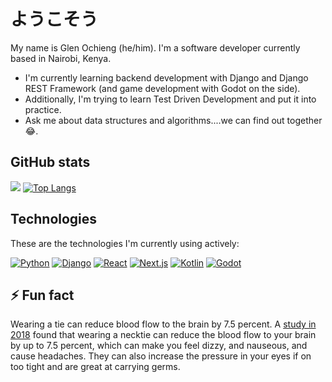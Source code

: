 # ようこそう
My name is Glen Ochieng (he/him). I'm a software developer currently based in Nairobi, Kenya.
- I'm currently learning backend development with Django and Django REST Framework (and game development with Godot on the side).
- Additionally, I'm trying to learn Test Driven Development and put it into practice.
- Ask me about data structures and algorithms....we can find out together 😂.

## GitHub stats
![](https://github-readme-stats.vercel.app/api?username=mirror83&show_icons=true)
[![Top Langs](https://github-readme-stats.vercel.app/api/top-langs/?username=anuraghazra)](https://github.com/anuraghazra/github-readme-stats)

## Technologies
These are the technologies I'm currently using actively:

[![Python](https://img.shields.io/badge/Python-3776AB?style=for-the-badge&logo=python&logoColor=white)](https://docs.python.org/)
[![Django](https://img.shields.io/badge/Django-092E20?style=for-the-badge&logo=django&logoColor=white)](https://docs.djangoproject.com/)
[![React](https://img.shields.io/badge/React-20232A?style=for-the-badge&logo=react&logoColor=61DAFB)](https://react.dev/learn)
[![Next.js](https://img.shields.io/badge/Next.js-000000?style=for-the-badge&logo=next.js&logoColor=white)](https://nextjs.org/docs)
[![Kotlin](https://img.shields.io/badge/Kotlin%20(JVM)-7F52FF?style=for-the-badge&logo=kotlin&logoColor=white)](https://kotlinlang.org/docs/)
[![Godot](https://img.shields.io/badge/Godot-478CBF?style=for-the-badge&logo=godot-engine&logoColor=white)](https://docs.godotengine.org/)

## ⚡ Fun fact
Wearing a tie can reduce blood flow to the brain by 7.5 percent. A [study in 2018](https://link.springer.com/article/10.1007/s00234-018-2048-7) found that wearing a necktie can reduce the blood flow to your brain by up to 7.5 percent, which can make you feel dizzy, and nauseous, and cause headaches. They can also increase the pressure in your eyes if on too tight and are great at carrying germs.


<!--
**Mirror83/Mirror83** is a ✨ _special_ ✨ repository because its `README.md` (this file) appears on your GitHub profile.

Here are some ideas to get you started:

- 🔭 I’m currently working on ...
- 🌱 I’m currently learning ...
- 👯 I’m looking to collaborate on ...
- 🤔 I’m looking for help with ...
- 💬 Ask me about ...
- 📫 How to reach me: ...
- 😄 Pronouns: ...
- ⚡ Fun fact: ...
-->
